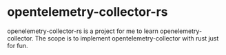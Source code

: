 # opentelemetry-collector-rs

openelemetry-collector-rs is a project for me to learn openelemetry-collector.
The scope is to implement opentelemetry-collector with rust just for fun.

